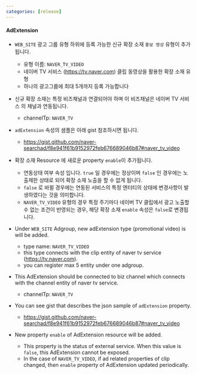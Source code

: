 ```yaml
---
categories: [release]
---
```


#### AdExtension
* `WEB_SITE` 광고 그룹 유형 하위에 등록 가능한 신규 확장 소재 `홍보 영상` 유형이 추가됩니다.
  * 유형 이름: `NAVER_TV_VIDEO`
  * 네이버 TV 서비스 (https://tv.naver.com) 클립 동영상을 활용한 확장 소재 유형
  * 하나의 광고그룹에 최대 5개까지 등록 가능합니다
* 신규 확장 소재는 특정 비즈채널과 연결되어야 하며 이 비즈채널은 네이버 TV 서비스 의 채널과 연동됩니다.
	* channelTp: `NAVER_TV`
* `adExtension` 속성의 샘플은 아래 gist 참조하시면 됩니다.
  * https://gist.github.com/naver-searchad/f8e941f61b9152972feb676689046b87#naver_tv_video
* 확장 소재 Resource 에 새로운 property `enable`이 추가됩니다.
  * 연동상태 여부 속성 입니다. `true` 일 경우에는 정상이며 `false` 인 경우에는 노출제한 상태로 되어 확장 소재 노출을 할 수 없게 됩니다.
  * `false` 로 바뀔 경우에는 연동된 서비스의 특정 엔터티의 상태에 변경사항이 발생하였다는 것을 의미합니다.
  * `NAVER_TV_VIDEO` 유형의 경우 특정 주기마다 네이버 TV 클립에서 광고 노출할 수 없는 조건이 반영되는 경우, 해당 확장 소재 `enable` 속성은 `false`로 변경됩니다.

* Under `WEB_SITE` Adgroup, new adExtension type (promotional video) is will be added.
  * type name: `NAVER_TV_VIDEO`
  * this type connects with the clip entity of naver tv service (https://tv.naver.com).
  * you can register max 5 entity under one adgroup.
* This AdExtension should be connected to biz channel which connects with the channel entity of naver tv service.
  * channelTp: `NAVER_TV`
* You can see gist that describes the json sample of `adExtension` property.
  * https://gist.github.com/naver-searchad/f8e941f61b9152972feb676689046b87#naver_tv_video
* New property `enable` of AdExtension resource will be added.
  * This property is the status of external service. When this value is `false`, this AdExtension cannot be exposed.
  * In the case of `NAVER_TV_VIDEO`, if ad related properties of clip changed, then `enable` property of AdExtension updated periodically.
